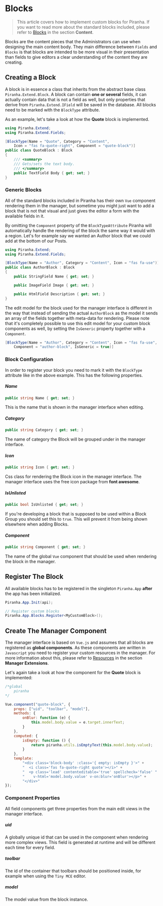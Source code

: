 # Blocks

> This article covers how to implement custom blocks for Piranha. If you want to read more about the standard blocks included, please refer to [Blocks](../content/blocks) in the section **Content**.

Blocks are the content pieces that the Administrators can use when designing the main content body. They main difference between `Fields` and `Blocks` is that blocks are intended to be more visual in their presentation than fields to give editors a clear understanding of the content they are creating.

## Creating a Block

A block is in essence a class that inherits from the abstract base class `Piranha.Extend.Block`. A block can contain **one or several** fields, it can actually contain data that is not a field as well, but only properties that derive from `Piranha.Extend.IField` will be saved in the database. All blocks need to be marked with the `BlockType` attribute.

As an example, let's take a look at how the **Quote** block is implemented.

~~~ csharp
using Piranha.Extend;
using Piranha.Extend.Fields;

[BlockType(Name = "Quote", Category = "Content",
    Icon = "fas fa-quote-right", Component = "quote-block")]
public class QuoteBlock : Block
{
    /// <summary>
    /// Gets/sets the text body.
    /// </summary>
    public TextField Body { get; set; }
}
~~~

### Generic Blocks

All of the standard blocks included in Piranha has their own `Vue` component rendering them in the manager, but sometime you might just want to add a block that is not that visual and just gives the editor a form with the available fields in it.

By omitting the `Component` property of the `BlockTypeAttribute` Piranha will automatically handle the rendering of the block the same way it would with a region. Let's for example say we wanted an Author block that we could add at the bottom of our Posts.

~~~ csharp
using Piranha.Extend;
using Piranha.Extend.Fields;

[BlockType(Name = "Author", Category = "Content", Icon = "fas fa-use")]
public class AuthorBlock : Block
{
    public StringField Name { get; set; }

    public ImageField Image { get; set; }

    public HtmlField Description { get; set; }
}
~~~

The edit model for the block used for the manager interface is different in the way that instead of sending the actual `AuthorBlock` as the model it sends an array of the fields together with meta-data for rendering. Please note that it's completely possible to use this edit model for your custom block components as well, by setting the `IsGeneric` property together with a `Component`.

~~~ csharp
[BlockType(Name = "Author", Category = "Content", Icon = "fas fa-use",
    Component = "author-block", IsGeneric = true)]
~~~

### Block Configuration

In order to register your block you need to mark it with the `BlockType` attribute like in the above example. This has the following properties.

##### Name

~~~ csharp
public string Name { get; set; }
~~~

This is the name that is shown in the manager interface when editing.

##### Category

~~~ csharp
public string Category { get; set; }
~~~

The name of category the Block will be grouped under in the manager interface.

##### Icon

~~~ csharp
public string Icon { get; set; }
~~~

Css class for rendering the Block icon in the manager interface. The manager interface uses the free icon package from **font awesome**.

##### IsUnlisted

~~~ csharp
public bool IsUnlisted { get; set; }
~~~

If you're developing a block that is supposed to be used within a Block Group you should set this to `true`. This will prevent it from being shown elsewhere when adding Blocks.

##### Component

~~~ csharp
public string Component { get; set; }
~~~

The name of the global `Vue` component that should be used when rendering the block in the manager.

## Register The Block

All available blocks has to be registered in the singleton `Piranha.App` **after** the app has been initialized.

~~~ csharp
Piranha.App.Init(api);

// Register custom blocks
Piranha.App.Blocks.Register<MyCustomBlock>();
~~~

## Create The Manager Component

The manager interface is based on `Vue.js` and assumes that all blocks are registered as **global components**. As these components are written in `Javascript` you need to register your custom resources in the manager. For more information about this, please refer to [Resources](../manager-extensions/resources) in the section **Manager Extensions**.

Let's again take a look at how the component for the **Quote** block is implemented:

~~~ js
/*global
    piranha
*/

Vue.component("quote-block", {
    props: ["uid", "toolbar", "model"],
    methods: {
        onBlur: function (e) {
            this.model.body.value = e.target.innerText;
        }
    },
    computed: {
        isEmpty: function () {
            return piranha.utils.isEmptyText(this.model.body.value);
        }
    },
    template:
        "<div class='block-body' :class='{ empty: isEmpty }'>" +
        "  <i class='fas fa-quote-right quote'></i>" +
        "  <p class='lead' contenteditable='true' spellcheck='false' " +
        "    v-html='model.body.value' v-on:blur='onBlur'></p>" +
        "</div>"
});
~~~

### Component Properties

All field components get three properties from the main edit views in the manager interface.

##### uid

A globally unique id that can be used in the component when rendering more complex views. This field is generated at runtime and will be different each time for every field.

##### toolbar

The id of the container that toolbars should be positioned inside, for example when using the `Tiny MCE` editor.

##### model

The model value from the block instance.